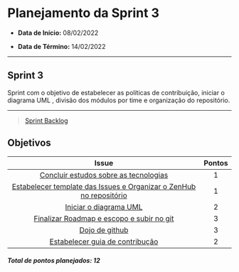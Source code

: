 # Planejamento da Sprint 3

- **Data de Início:** 08/02/2022

- **Data de Término:** 14/02/2022

---

## Sprint 3

Sprint com o objetivo de estabelecer as políticas de contribuição, iniciar o diagrama UML , divisão  dos módulos por time e organização do repositório.

---

> [Sprint Backlog](https://github.com/fga-eps-mds/Tema-02/milestone/3)

## Objetivos

|                                      Issue                                       | Pontos |
| :------------------------------------------------------------------------------: | :----: |
| [Concluir estudos sobre as tecnologias ](https://github.com/fga-eps-mds/Tema-02/issues/10) |   1    |
| [Estabelecer template das Issues e Organizar o ZenHub no repositório](https://github.com/fga-eps-mds/Tema-02/issues/34) |   1    |
|               [Iniciar o diagrama UML](https://github.com/fga-eps-mds/Tema-02/issues/11)      |   2    |
|[Finalizar Roadmap e escopo e subir no git](https://github.com/fga-eps-mds/Tema-02/issues/43)   |   3    |
|        [Dojo de github](https://github.com/fga-eps-mds/Tema-02/issues/13)        |   3    |
|    [Estabelecer guia de contribução](https://github.com/fga-eps-mds/Tema-02/issues/42)     |   2    |


<h4><i>Total de pontos planejados: 12</i></h4>
